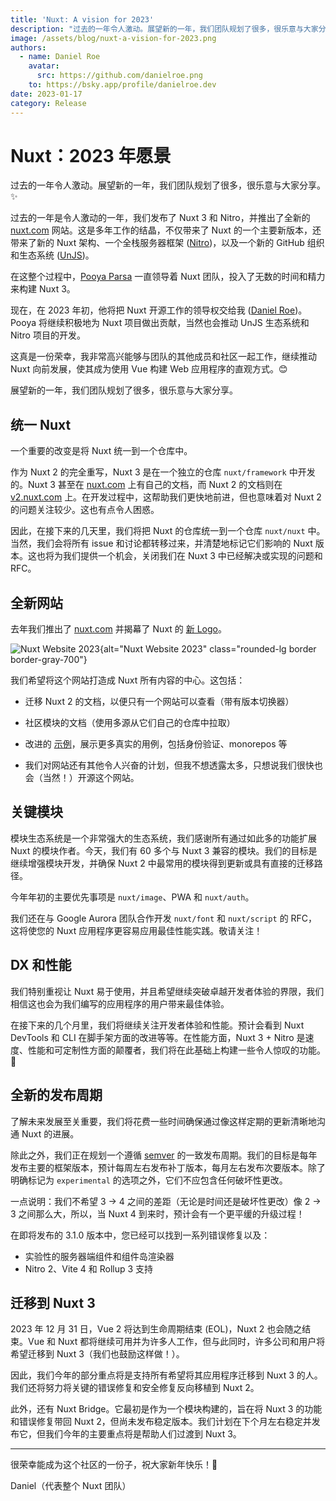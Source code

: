 ```yaml
---
title: 'Nuxt: A vision for 2023'
description: "过去的一年令人激动。展望新的一年，我们团队规划了很多，很乐意与大家分享。"
image: /assets/blog/nuxt-a-vision-for-2023.png
authors:
  - name: Daniel Roe
    avatar:
      src: https://github.com/danielroe.png
    to: https://bsky.app/profile/danielroe.dev
date: 2023-01-17
category: Release
---
```


# Nuxt：2023 年愿景

过去的一年令人激动。展望新的一年，我们团队规划了很多，很乐意与大家分享。:sparkles:

过去的一年是令人激动的一年，我们发布了 Nuxt 3 和 Nitro，并推出了全新的 [nuxt.com](http://nuxt.com/) 网站。这是多年工作的结晶，不仅带来了 Nuxt 的一个主要新版本，还带来了新的 Nuxt 架构、一个全栈服务器框架 ([Nitro](https://nitro.unjs.io/))，以及一个新的 GitHub 组织和生态系统 ([UnJS](https://github.com/unjs/))。

在这整个过程中，[Pooya Parsa](https://github.com/pi0) 一直领导着 Nuxt 团队，投入了无数的时间和精力来构建 Nuxt 3。

现在，在 2023 年初，他将把 Nuxt 开源工作的领导权交给我 ([Daniel Roe](https://github.com/danielroe))。Pooya 将继续积极地为 Nuxt 项目做出贡献，当然也会推动 UnJS 生态系统和 Nitro 项目的开发。

这真是一份荣幸，我非常高兴能够与团队的其他成员和社区一起工作，继续推动 Nuxt 向前发展，使其成为使用 Vue 构建 Web 应用程序的直观方式。😊

展望新的一年，我们团队规划了很多，很乐意与大家分享。

## 统一 Nuxt

一个重要的改变是将 Nuxt 统一到一个仓库中。

作为 Nuxt 2 的完全重写，Nuxt 3 是在一个独立的仓库 `nuxt/framework` 中开发的。Nuxt 3 甚至在 [nuxt.com](http://nuxt.com/) 上有自己的文档，而 Nuxt 2 的文档则在 [v2.nuxt.com](https://v2.nuxt.com) 上。在开发过程中，这帮助我们更快地前进，但也意味着对 Nuxt 2 的问题关注较少。这也有点令人困惑。

因此，在接下来的几天里，我们将把 Nuxt 的仓库统一到一个仓库 `nuxt/nuxt` 中。当然，我们会将所有 issue 和讨论都转移过来，并清楚地标记它们影响的 Nuxt 版本。这也将为我们提供一个机会，关闭我们在 Nuxt 3 中已经解决或实现的问题和 RFC。

## 全新网站

去年我们推出了 [nuxt.com](http://nuxt.com/) 并揭幕了 Nuxt 的 [新 Logo](/design-kit)。

![Nuxt Website 2023](/assets/blog/website/new-website-2023.png){alt="Nuxt Website 2023" class="rounded-lg border border-gray-700"}

我们希望将这个网站打造成 Nuxt 所有内容的中心。这包括：

- 迁移 Nuxt 2 的文档，以便只有一个网站可以查看（带有版本切换器）
- 社区模块的文档（使用多源从它们自己的仓库中拉取）
- 改进的 [示例](/docs/examples/hello-world)，展示更多真实的用例，包括身份验证、monorepos 等

- 我们对网站还有其他令人兴奋的计划，但我不想透露太多，只想说我们很快也会（当然！）开源这个网站。

## 关键模块

模块生态系统是一个非常强大的生态系统，我们感谢所有通过如此多的功能扩展 Nuxt 的模块作者。今天，我们有 60 多个与 Nuxt 3 兼容的模块。我们的目标是继续增强模块开发，并确保 Nuxt 2 中最常用的模块得到更新或具有直接的迁移路径。

今年年初的主要优先事项是 `nuxt/image`、PWA 和 `nuxt/auth`。

我们还在与 Google Aurora 团队合作开发 `nuxt/font` 和 `nuxt/script` 的 RFC，这将使您的 Nuxt 应用程序更容易应用最佳性能实践。敬请关注！

## DX 和性能

我们特别重视让 Nuxt 易于使用，并且希望继续突破卓越开发者体验的界限，我们相信这也会为我们编写的应用程序的用户带来最佳体验。

在接下来的几个月里，我们将继续关注开发者体验和性能。预计会看到 Nuxt DevTools 和 CLI 在脚手架方面的改进等等。在性能方面，Nuxt 3 + Nitro 是速度、性能和可定制性方面的颠覆者，我们将在此基础上构建一些令人惊叹的功能。🚀

## 全新的发布周期

了解未来发展至关重要，我们将花费一些时间确保通过像这样定期的更新清晰地沟通 Nuxt 的进展。

除此之外，我们正在规划一个遵循 [semver](https://semver.org/) 的一致发布周期。我们的目标是每年发布主要的框架版本，预计每周左右发布补丁版本，每月左右发布次要版本。除了明确标记为 `experimental` 的选项之外，它们不应包含任何破坏性更改。

一点说明：我们不希望 3 -> 4 之间的差距（无论是时间还是破坏性更改）像 2 -> 3 之间那么大，所以，当 Nuxt 4 到来时，预计会有一个更平缓的升级过程！

在即将发布的 3.1.0 版本中，您已经可以找到一系列错误修复以及：

- 实验性的服务器端组件和组件岛渲染器
- Nitro 2、Vite 4 和 Rollup 3 支持

## 迁移到 Nuxt 3

2023 年 12 月 31 日，Vue 2 将达到生命周期结束 (EOL)，Nuxt 2 也会随之结束。Vue 和 Nuxt 都将继续可用并为许多人工作，但与此同时，许多公司和用户将希望迁移到 Nuxt 3（我们也鼓励这样做！）。

因此，我们今年的部分重点将是支持所有希望将其应用程序迁移到 Nuxt 3 的人。我们还将努力将关键的错误修复和安全修复反向移植到 Nuxt 2。

此外，还有 Nuxt Bridge。它最初是作为一个模块构建的，旨在将 Nuxt 3 的功能和错误修复带回 Nuxt 2，但尚未发布稳定版本。我们计划在下个月左右稳定并发布它，但我们今年的主要重点将是帮助人们过渡到 Nuxt 3。

---

很荣幸能成为这个社区的一份子，祝大家新年快乐！💚

Daniel（代表整个 Nuxt 团队）
